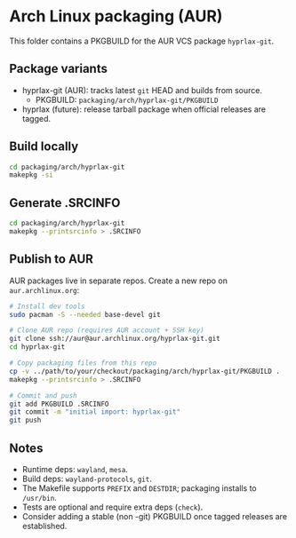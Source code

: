 # Arch Linux packaging (AUR)

This folder contains a PKGBUILD for the AUR VCS package `hyprlax-git`.

## Package variants
- hyprlax-git (AUR): tracks latest `git` HEAD and builds from source.
  - PKGBUILD: `packaging/arch/hyprlax-git/PKGBUILD`
- hyprlax (future): release tarball package when official releases are tagged.

## Build locally
```bash
cd packaging/arch/hyprlax-git
makepkg -si
```

## Generate .SRCINFO
```bash
cd packaging/arch/hyprlax-git
makepkg --printsrcinfo > .SRCINFO
```

## Publish to AUR
AUR packages live in separate repos. Create a new repo on `aur.archlinux.org`:

```bash
# Install dev tools
sudo pacman -S --needed base-devel git

# Clone AUR repo (requires AUR account + SSH key)
git clone ssh://aur@aur.archlinux.org/hyprlax-git.git
cd hyprlax-git

# Copy packaging files from this repo
cp -v ../path/to/your/checkout/packaging/arch/hyprlax-git/PKGBUILD .
makepkg --printsrcinfo > .SRCINFO

# Commit and push
git add PKGBUILD .SRCINFO
git commit -m "initial import: hyprlax-git"
git push
```

## Notes
- Runtime deps: `wayland`, `mesa`.
- Build deps: `wayland-protocols`, `git`.
- The Makefile supports `PREFIX` and `DESTDIR`; packaging installs to `/usr/bin`.
- Tests are optional and require extra deps (`check`).
- Consider adding a stable (non -git) PKGBUILD once tagged releases are established.

